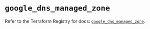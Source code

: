 # `google_dns_managed_zone`

Refer to the Terraform Registry for docs: [`google_dns_managed_zone`](https://registry.terraform.io/providers/hashicorp/google/4.85.0/docs/resources/dns_managed_zone).
